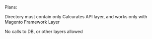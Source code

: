 Plans:

Directory must contain only Calcurates API layer, and works only with Magento Framework Layer

No calls to DB, or other layers allowed
